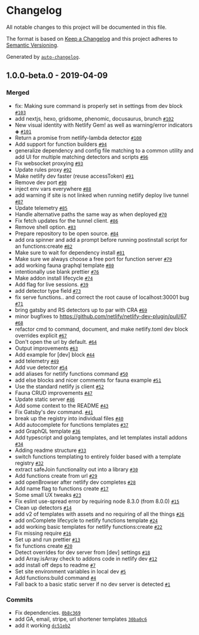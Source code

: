 # Changelog

All notable changes to this project will be documented in this file.

The format is based on [Keep a Changelog](http://keepachangelog.com/en/1.0.0/)
and this project adheres to [Semantic Versioning](http://semver.org/spec/v2.0.0.html).

Generated by [`auto-changelog`](https://github.com/CookPete/auto-changelog).

## 1.0.0-beta.0 - 2019-04-09

### Merged

- fix: Making sure command is properly set in settings from dev block  [`#103`](https://github.com/netlify/netlify-dev-plugin/pull/103)
- add nextjs, hexo, gridsome, phenomic, docusaurus, brunch [`#102`](https://github.com/netlify/netlify-dev-plugin/pull/102)
- New visual identity with Netlify Gem! as well as warning/error indicators ◈ [`#101`](https://github.com/netlify/netlify-dev-plugin/pull/101)
- Return a promise from netlify-lambda detector [`#100`](https://github.com/netlify/netlify-dev-plugin/pull/100)
- Add support for function builders [`#94`](https://github.com/netlify/netlify-dev-plugin/pull/94)
- generalize dependency and config file matching to a common utility and add UI for multiple matching detectors and scripts [`#96`](https://github.com/netlify/netlify-dev-plugin/pull/96)
- Fix websocket proxying [`#93`](https://github.com/netlify/netlify-dev-plugin/pull/93)
- Update rules proxy [`#92`](https://github.com/netlify/netlify-dev-plugin/pull/92)
- Make netlify dev faster (reuse accessToken) [`#91`](https://github.com/netlify/netlify-dev-plugin/pull/91)
- Remove dev port [`#90`](https://github.com/netlify/netlify-dev-plugin/pull/90)
- inject env vars everywhere [`#88`](https://github.com/netlify/netlify-dev-plugin/pull/88)
- add warning if site is not linked when running netlify deploy live tunnel [`#87`](https://github.com/netlify/netlify-dev-plugin/pull/87)
- Update telemetry [`#85`](https://github.com/netlify/netlify-dev-plugin/pull/85)
- Handle alternative paths the same way as when deployed [`#70`](https://github.com/netlify/netlify-dev-plugin/pull/70)
- Fix fetch updates for the tunnel client. [`#86`](https://github.com/netlify/netlify-dev-plugin/pull/86)
- Remove shell option. [`#83`](https://github.com/netlify/netlify-dev-plugin/pull/83)
- Prepare repository to be open source. [`#84`](https://github.com/netlify/netlify-dev-plugin/pull/84)
- add ora spinner and add a prompt before running postinstall script for an functions:create [`#82`](https://github.com/netlify/netlify-dev-plugin/pull/82)
- Make sure to wait for dependency install [`#81`](https://github.com/netlify/netlify-dev-plugin/pull/81)
- Make sure we always choose a free port for function server [`#79`](https://github.com/netlify/netlify-dev-plugin/pull/79)
- add working fauna graphql template [`#80`](https://github.com/netlify/netlify-dev-plugin/pull/80)
- intentionally use blank prettier [`#76`](https://github.com/netlify/netlify-dev-plugin/pull/76)
- Make addon install lifecycle [`#74`](https://github.com/netlify/netlify-dev-plugin/pull/74)
- Add flag for live sessions. [`#39`](https://github.com/netlify/netlify-dev-plugin/pull/39)
- add detector type field [`#73`](https://github.com/netlify/netlify-dev-plugin/pull/73)
- fix serve functions.. and correct the root cause of localhost:30001 bug [`#71`](https://github.com/netlify/netlify-dev-plugin/pull/71)
- bring gatsby and RS detectors up to par with CRA [`#69`](https://github.com/netlify/netlify-dev-plugin/pull/69)
- minor bugfixes to https://github.com/netlify/netlify-dev-plugin/pull/67 [`#68`](https://github.com/netlify/netlify-dev-plugin/pull/68)
- refactor cmd to command, document, and make netlify.toml dev block overrides explicit [`#67`](https://github.com/netlify/netlify-dev-plugin/pull/67)
- Don't open the url by default. [`#64`](https://github.com/netlify/netlify-dev-plugin/pull/64)
- Output improvements [`#63`](https://github.com/netlify/netlify-dev-plugin/pull/63)
- Add example for [dev] block [`#44`](https://github.com/netlify/netlify-dev-plugin/pull/44)
- add telemetry [`#49`](https://github.com/netlify/netlify-dev-plugin/pull/49)
- Add vue detector [`#54`](https://github.com/netlify/netlify-dev-plugin/pull/54)
- add aliases for netlify functions command [`#50`](https://github.com/netlify/netlify-dev-plugin/pull/50)
- add else blocks and nicer comments for fauna example [`#51`](https://github.com/netlify/netlify-dev-plugin/pull/51)
- Use the standard netlify js client [`#52`](https://github.com/netlify/netlify-dev-plugin/pull/52)
- Fauna CRUD improvements [`#47`](https://github.com/netlify/netlify-dev-plugin/pull/47)
- Update static server [`#46`](https://github.com/netlify/netlify-dev-plugin/pull/46)
- Add some context to the README [`#43`](https://github.com/netlify/netlify-dev-plugin/pull/43)
- Fix Gatsby's dev command. [`#41`](https://github.com/netlify/netlify-dev-plugin/pull/41)
- break up the registry into individual files [`#40`](https://github.com/netlify/netlify-dev-plugin/pull/40)
- Add autocomplete for functions templates [`#37`](https://github.com/netlify/netlify-dev-plugin/pull/37)
- add GraphQL template [`#36`](https://github.com/netlify/netlify-dev-plugin/pull/36)
- Add typescript and golang templates, and let templates install addons [`#34`](https://github.com/netlify/netlify-dev-plugin/pull/34)
- Adding readme structure [`#33`](https://github.com/netlify/netlify-dev-plugin/pull/33)
- switch functions templating to entirely folder based with a template registry [`#32`](https://github.com/netlify/netlify-dev-plugin/pull/32)
- extract safeJoin functionality out into a library [`#30`](https://github.com/netlify/netlify-dev-plugin/pull/30)
- Add functions create from url [`#29`](https://github.com/netlify/netlify-dev-plugin/pull/29)
- add openBrowser after netlify dev completes [`#28`](https://github.com/netlify/netlify-dev-plugin/pull/28)
- Add name flag to functions create [`#17`](https://github.com/netlify/netlify-dev-plugin/pull/17)
- Some small UX tweaks [`#23`](https://github.com/netlify/netlify-dev-plugin/pull/23)
- Fix eslint use-spread error by requiring node 8.3.0 (from 8.0.0) [`#15`](https://github.com/netlify/netlify-dev-plugin/pull/15)
- Clean up detectors [`#14`](https://github.com/netlify/netlify-dev-plugin/pull/14)
- add v2 of templates with assets and no requiring of all the things [`#26`](https://github.com/netlify/netlify-dev-plugin/pull/26)
- add onComplete lifecycle to netlify functions template [`#24`](https://github.com/netlify/netlify-dev-plugin/pull/24)
- add working basic templates for netlify functions:create [`#22`](https://github.com/netlify/netlify-dev-plugin/pull/22)
- Fix missing require [`#16`](https://github.com/netlify/netlify-dev-plugin/pull/16)
- Set up and run prettier [`#13`](https://github.com/netlify/netlify-dev-plugin/pull/13)
- fix functions create [`#20`](https://github.com/netlify/netlify-dev-plugin/pull/20)
- Detect overrides for dev server from [dev] settings [`#18`](https://github.com/netlify/netlify-dev-plugin/pull/18)
- add Array.isArray check to addons code in netlify dev [`#12`](https://github.com/netlify/netlify-dev-plugin/pull/12)
- add install off deps to readme [`#7`](https://github.com/netlify/netlify-dev-plugin/pull/7)
- Set site environment variables in local dev [`#5`](https://github.com/netlify/netlify-dev-plugin/pull/5)
- Add functions:build command [`#4`](https://github.com/netlify/netlify-dev-plugin/pull/4)
- Fall back to a basic static server if no dev server is detected [`#1`](https://github.com/netlify/netlify-dev-plugin/pull/1)

### Commits

- Fix dependencies. [`0b8c369`](https://github.com/netlify/netlify-dev-plugin/commit/0b8c3698478644790187db1eab69b7a48f398a20)
- add GA, email, stripe, url shortener templates [`30ba0c6`](https://github.com/netlify/netlify-dev-plugin/commit/30ba0c68b5941c9367da512c266b3bfe76c34800)
- add it working [`dc51eb2`](https://github.com/netlify/netlify-dev-plugin/commit/dc51eb22173e8c566bd0f342eeb4b47c309dfe6c)
